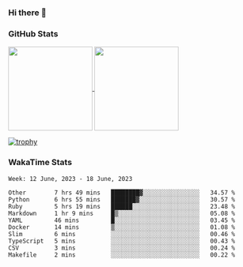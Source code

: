### Hi there 👋

### GitHub Stats

<a href="https://github.com/anuraghazra/github-readme-stats">
  <img align="center" height="170px" src="https://github-readme-stats.vercel.app/api/top-langs/?username=tksfjt1024&layout=compact&count_private=true&show_icons=true&show_icons=true&theme=graywhite" />
</a>
<a href="https://github.com/anuraghazra/github-readme-stats">
  <img align="center" height="170px" src="https://github-readme-stats.vercel.app/api?username=tksfjt1024&count_private=true&show_icons=true&show_icons=true&theme=graywhite" />
</a>

[![trophy](https://github-profile-trophy.vercel.app/?username=tksfjt1024)](https://github.com/ryo-ma/github-profile-trophy)

### WakaTime Stats

<!--START_SECTION:waka-->
```text
Week: 12 June, 2023 - 18 June, 2023

Other        7 hrs 49 mins   ████████▓░░░░░░░░░░░░░░░░   34.57 % 
Python       6 hrs 55 mins   ███████▓░░░░░░░░░░░░░░░░░   30.57 % 
Ruby         5 hrs 19 mins   ██████░░░░░░░░░░░░░░░░░░░   23.48 % 
Markdown     1 hr 9 mins     █▒░░░░░░░░░░░░░░░░░░░░░░░   05.08 % 
YAML         46 mins         █░░░░░░░░░░░░░░░░░░░░░░░░   03.45 % 
Docker       14 mins         ▒░░░░░░░░░░░░░░░░░░░░░░░░   01.08 % 
Slim         6 mins          ░░░░░░░░░░░░░░░░░░░░░░░░░   00.46 % 
TypeScript   5 mins          ░░░░░░░░░░░░░░░░░░░░░░░░░   00.43 % 
CSV          3 mins          ░░░░░░░░░░░░░░░░░░░░░░░░░   00.24 % 
Makefile     2 mins          ░░░░░░░░░░░░░░░░░░░░░░░░░   00.22 % 
```
<!--END_SECTION:waka-->
